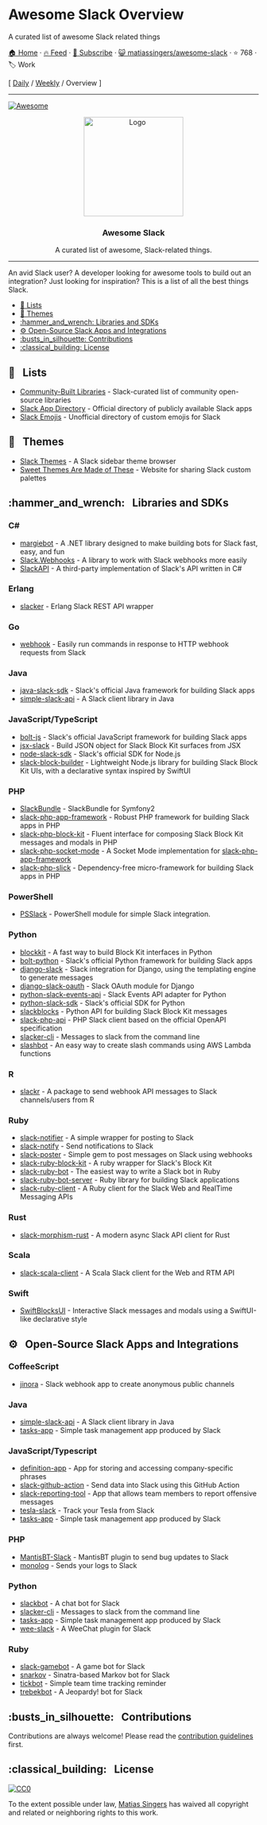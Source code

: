 # Awesome Slack Overview

A curated list of awesome Slack related things

[🏠 Home](/README.md) · [🔥 Feed](https://test.trackawesomelist.com/matiassingers/awesome-slack/feed.xml) · [📮 Subscribe](https://trackawesomelist.us17.list-manage.com/subscribe?u=d2f0117aa829c83a63ec63c2f&id=36a103854c) · [😺 matiassingers/awesome-slack](https://github.com/matiassingers/awesome-slack/blob/main/README.md) · ⭐ 768 · 🏷️ Work

[ [Daily](/content/matiassingers/awesome-slack/README.md) / [Weekly](/content/matiassingers/awesome-slack/week/README.md) / Overview ]

---

[![Awesome](https://cdn.rawgit.com/sindresorhus/awesome/d7305f38d29fed78fa85652e3a63e154dd8e8829/media/badge.svg)](https://github.com/sindresorhus/awesome)

<p align="center">
    <img src="https://raw.githubusercontent.com/matiassingers/awesome-slack/master/awesome-slack-pink.png" alt="Logo" width="200px">
</p>

<p align="center">
    <h3 align="center">Awesome Slack</h3>
</p>

<p align="center">
    A curated list of awesome, Slack-related things.
</p>

***

An avid Slack user? A developer looking for awesome tools to build out an integration? Just looking for inspiration? This is a list of all the best things Slack.

*   [:pencil:  Lists](#pencil--lists)
*   [:art:  Themes](#art--themes)
*   [:hammer\_and\_wrench:  Libraries and SDKs](#hammer_and_wrench--libraries-and-sdks)
*   [:gear:  Open-Source Slack Apps and Integrations](#gear--open-source-slack-apps-and-integrations)
*   [:busts\_in\_silhouette:  Contributions](#busts_in_silhouette--contributions)
*   [:classical\_building:  License](#classical_building--license)

## :pencil:   Lists

*   [Community-Built Libraries](https://api.slack.com/community) - Slack-curated list of community open-source libraries
*   [Slack App Directory](https://slack.com/apps) - Official directory of publicly available Slack apps
*   [Slack Emojis](https://emoji.gg) - Unofficial directory of custom emojis for Slack

## :art:   Themes

*   [Slack Themes](http://slackthemes.net/) - A Slack sidebar theme browser
*   [Sweet Themes Are Made of These](http://sweetthemesaremadeofthe.se/) - Website for sharing Slack custom palettes

## :hammer\_and\_wrench:   Libraries and SDKs

### C\#

*   [margiebot](https://github.com/jammerware/margiebot) - A .NET library designed to make building bots for Slack fast, easy, and fun
*   [Slack.Webhooks](https://github.com/nerdfury/Slack.Webhooks) - A library to work with Slack webhooks more easily
*   [SlackAPI](https://github.com/Inumedia/SlackAPI) - A third-party implementation of Slack's API written in C#

### Erlang

*   [slacker](https://github.com/julienXX/slacker) - Erlang Slack REST API wrapper

### Go

*   [webhook](https://github.com/adnanh/webhook) - Easily run commands in response to HTTP webhook requests from Slack

### Java

*   [java-slack-sdk](https://github.com/slackapi/java-slack-sdk) - Slack's official Java framework for building Slack apps
*   [simple-slack-api](https://github.com/Ullink/simple-slack-api) - A Slack client library in Java

### JavaScript/TypeScript

*   [bolt-js](https://github.com/slackapi/bolt-js) - Slack's official JavaScript framework for building Slack apps
*   [jsx-slack](https://github.com/yhatt/jsx-slack) - Build JSON object for Slack Block Kit surfaces from JSX
*   [node-slack-sdk](https://github.com/slackapi/node-slack-sdk) - Slack's official SDK for Node.js
*   [slack-block-builder](https://github.com/raycharius/slack-block-builder) - Lightweight Node.js library for building Slack Block Kit UIs, with a declarative syntax inspired by SwiftUI

### PHP

*   [SlackBundle](https://github.com/DZunke/SlackBundle) - SlackBundle for Symfony2
*   [slack-php-app-framework](https://github.com/slack-php/slack-php-app-framework) - Robust PHP framework for building Slack apps in PHP
*   [slack-php-block-kit](https://github.com/jeremeamia/slack-block-kit) - Fluent interface for composing Slack Block Kit messages and modals in PHP
*   [slack-php-socket-mode](https://github.com/slack-php/slack-php-socket-mode) - A Socket Mode implementation for [slack-php-app-framework](https://github.com/slack-php/slack-php-app-framework)
*   [slack-php-slick](https://github.com/slack-php/slack-php-slick) - Dependency-free micro-framework for building Slack apps in PHP

### PowerShell

*   [PSSlack](https://github.com/RamblingCookieMonster/PSSlack) -  PowerShell module for simple Slack integration.

### Python

*   [blockkit](https://github.com/imryche/blockkit) - A fast way to build Block Kit interfaces in Python
*   [bolt-python](https://github.com/slackapi/bolt-python) - Slack's official Python framework for building Slack apps
*   [django-slack](https://github.com/lamby/django-slack) - Slack integration for Django, using the templating engine to generate messages
*   [django-slack-oauth](https://github.com/izdi/django-slack-oauth) - Slack OAuth module for Django
*   [python-slack-events-api](https://github.com/slackapi/python-slack-events-api) - Slack Events API adapter for Python
*   [python-slack-sdk](https://github.com/slackapi/python-slack-sdk) - Slack's official SDK for Python
*   [slackblocks](https://github.com/nicklambourne/slackblocks) - Python API for building Slack Block Kit messages
*   [slack-php-api](https://github.com/jolicode/slack-php-api) - PHP Slack client based on the official OpenAPI specification
*   [slacker-cli](https://github.com/juanpabloaj/slacker-cli) - Messages to slack from the command line
*   [slashbot](https://github.com/ebrassell/slashbot) - An easy way to create slash commands using AWS Lambda functions

### R

*   [slackr](https://github.com/hrbrmstr/slackr) - A package to send webhook API messages to Slack channels/users from R

### Ruby

*   [slack-notifier](https://github.com/stevenosloan/slack-notifier) - A simple wrapper for posting to Slack
*   [slack-notify](https://github.com/sosedoff/slack-notify) - Send notifications to Slack
*   [slack-poster](https://github.com/rikas/slack-poster) - Simple gem to post messages on Slack using webhooks
*   [slack-ruby-block-kit](https://github.com/CGA1123/slack-ruby-block-kit) - A ruby wrapper for Slack's Block Kit
*   [slack-ruby-bot](https://github.com/dblock/slack-ruby-bot) - The easiest way to write a Slack bot in Ruby
*   [slack-ruby-bot-server](https://github.com/slack-ruby/slack-ruby-bot-server) - Ruby library for building Slack applications
*   [slack-ruby-client](https://github.com/dblock/slack-ruby-client) - A Ruby client for the Slack Web and RealTime Messaging APIs

### Rust

*   [slack-morphism-rust](https://github.com/abdolence/slack-morphism-rust) - A modern async Slack API client for Rust

### Scala

*   [slack-scala-client](https://github.com/gilbertw1/slack-scala-client) - A Scala Slack client for the Web and RTM API

### Swift

*   [SwiftBlocksUI](https://github.com/SwiftBlocksUI/SwiftBlocksUI/) - Interactive Slack messages and modals using a SwiftUI-like declarative style

## :gear:   Open-Source Slack Apps and Integrations

### CoffeeScript

*   [jinora](https://github.com/sdslabs/jinora) - Slack webhook app to create anonymous public channels

### Java

*   [simple-slack-api](https://github.com/Ullink/simple-slack-api) - A Slack client library in Java
*   [tasks-app](https://github.com/slackapi/tasks-app) - Simple task management app produced by Slack

### JavaScript/Typescript

*   [definition-app](https://github.com/slackapi/definition-app) - App for storing and accessing company-specific phrases
*   [slack-github-action](https://github.com/slackapi/slack-github-action) - Send data into Slack using this GitHub Action
*   [slack-reporting-tool](https://github.com/slackapi/slack-reporting-tool) - App that allows team members to report offensive messages
*   [tesla-slack](https://github.com/heikkipora/tesla-slack) - Track your Tesla from Slack
*   [tasks-app](https://github.com/slackapi/tasks-app) - Simple task management app produced by Slack

### PHP

*   [MantisBT-Slack](https://github.com/infojunkie/MantisBT-Slack) - MantisBT plugin to send bug updates to Slack
*   [monolog](https://github.com/Seldaek/monolog) - Sends your logs to Slack

### Python

*   [slackbot](https://github.com/lins05/slackbot) - A chat bot for Slack
*   [slacker-cli](https://github.com/juanpabloaj/slacker-cli) - Messages to slack from the command line
*   [tasks-app](https://github.com/slackapi/tasks-app) - Simple task management app produced by Slack
*   [wee-slack](https://github.com/rawdigits/wee-slack) - A WeeChat plugin for Slack

### Ruby

*   [slack-gamebot](https://github.com/dblock/slack-gamebot) - A game bot for Slack
*   [snarkov](https://github.com/gesteves/snarkov) - Sinatra-based Markov bot for Slack
*   [tickbot](https://github.com/barryf/tickbot) - Simple team time tracking reminder
*   [trebekbot](https://github.com/gesteves/trebekbot) - A Jeopardy! bot for Slack

## :busts\_in\_silhouette:   Contributions

Contributions are always welcome! Please read the [contribution guidelines](https://github.com/matiassingers/awesome-slack/blob/main/README.md/contributing.md) first.

## :classical\_building:   License

[![CC0](https://licensebuttons.net/p/zero/1.0/88x31.png)](http://creativecommons.org/publicdomain/zero/1.0/)

To the extent possible under law, [Matias Singers](http://mts.io) has waived all copyright and related or neighboring rights to this work.

